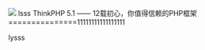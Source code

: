 ![](http://www.thinkphp.cn/Uploads/editor/2016-06-23/576b4732a6e04.png) 
lsss
ThinkPHP 5.1 —— 12载初心，你值得信赖的PHP框架
===============11111111111111111

lysss

